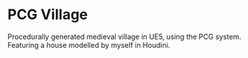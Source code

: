 PCG Village
=======

Procedurally generated medieval village in UE5, using the PCG system. Featuring a house modelled by myself in Houdini.
